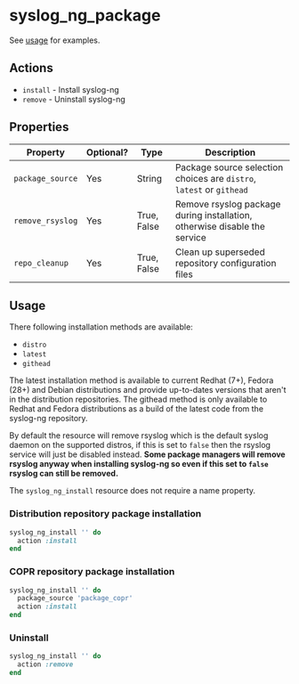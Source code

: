 # syslog_ng_package

See [usage](#install-usage) for examples.

## Actions

- `install` - Install syslog-ng
- `remove` - Uninstall syslog-ng

## Properties

| Property         | Optional? | Type        | Description                                                                  |
|------------------|-----------|-------------|------------------------------------------------------------------------------|
| `package_source` | Yes       | String      | Package source selection choices are `distro`, `latest` or `githead`         |
| `remove_rsyslog` | Yes       | True, False | Remove rsyslog package during installation, otherwise disable the service    |
| `repo_cleanup`   | Yes       | True, False | Clean up superseded repository configuration files                           |

## Usage

There following installation methods are available:

- `distro`
- `latest`
- `githead`

The latest installation method is available to current Redhat (7+), Fedora (28+) and Debian distributions and provide up-to-dates versions that aren't in the distribution repositories. The githead method is only available to Redhat and Fedora distributions as a build of the latest code from the syslog-ng repository.

By default the resource will remove rsyslog which is the default syslog daemon on the supported distros, if this is set to `false` then the rsyslog service will just be disabled instead. **Some package managers will remove rsyslog anyway when installing syslog-ng so even if this set to `false` rsyslog can still be removed.**

The `syslog_ng_install` resource does not require a name property.

### Distribution repository package installation

```ruby
syslog_ng_install '' do
  action :install
end
```

### COPR repository package installation

```ruby
syslog_ng_install '' do
  package_source 'package_copr'
  action :install
end
```

### Uninstall

```ruby
syslog_ng_install '' do
  action :remove
end
```
